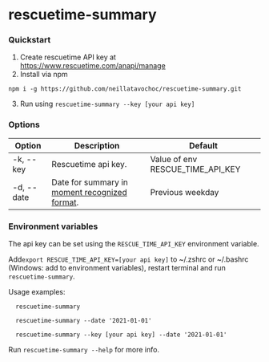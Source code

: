 # rescuetime-summary

### Quickstart

1. Create rescuetime API key at https://www.rescuetime.com/anapi/manage
2. Install via npm  
```
npm i -g https://github.com/neillatavochoc/rescuetime-summary.git
```
3. Run using `rescuetime-summary --key [your api key]`

### Options

| Option    | Description                                                                                  | Default                           |
|--         |--                                                                                            | --                                |
|-k, --key  | Rescuetime api key.                                                                          | Value of env RESCUE_TIME_API_KEY  |
|-d, --date | Date for summary in [moment recognized format](https://momentjs.com/docs/#/parsing/string/). | Previous weekday                  |

### Environment variables
The api key can be set using the `RESCUE_TIME_API_KEY` environment variable.


Add`export RESCUE_TIME_API_KEY=[your api key]` to ~/.zshrc or ~/.bashrc (Windows: add to environment variables), restart terminal and run `rescuetime-summary`.



Usage examples: 
```
  rescuetime-summary
```

```
  rescuetime-summary --date '2021-01-01'
```

```
  rescuetime-summary --key [your api key] --date '2021-01-01'
```

Run `rescuetime-summary --help` for more info.
